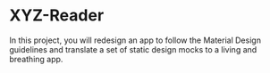 # XYZ-Reader
In this project, you will redesign an app to follow the Material Design guidelines and translate a set of static design mocks to a living and breathing app.
